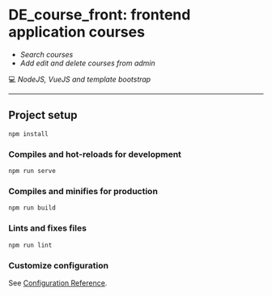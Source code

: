 # DE_course_front: frontend application courses

- *Search courses*
- *Add edit and delete courses from admin*

💻 *NodeJS, VueJS and template bootstrap*

---

## Project setup
```
npm install
```

### Compiles and hot-reloads for development
```
npm run serve
```

### Compiles and minifies for production
```
npm run build
```

### Lints and fixes files
```
npm run lint
```

### Customize configuration
See [Configuration Reference](https://cli.vuejs.org/config/).
